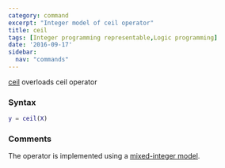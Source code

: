 ```yaml
---
category: command
excerpt: "Integer model of ceil operator"
title: ceil
tags: [Integer programming representable,Logic programming]
date: '2016-09-17'
sidebar:
  nav: "commands"
---
```


[ceil](/command/ceil) overloads ceil operator

### Syntax

````matlab
y = ceil(X)
````

### Comments

The operator is implemented using a [mixed-integer model](/tutorial/nonlinearoperatorsmixedinteger).
